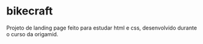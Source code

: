 # bikecraft
Projeto de landing page feito para estudar html e css, desenvolvido durante o curso da origamid.
